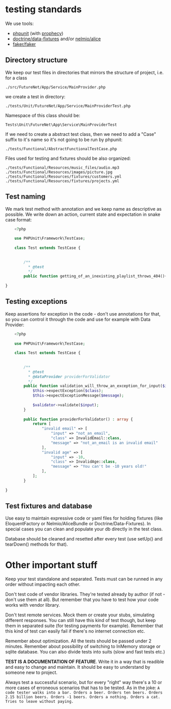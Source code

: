# testing standards

We use tools:

* [phpunit](http://phpunit.de) (with [prophecy](phpspec/prophecy))
* [doctrine/data-fixtures](https://github.com/doctrine/data-fixtures) and/or [nelmio/alice](https://github.com/nelmio/alice)
* [faker/faker](https://github.com/fzaninotto/Faker)

## Directory structure

We keep our test files in directories that mirrors the structure of project, i.e. for a class

```./src/FutureNet/App/Service/MainProvider.php```

we create a test in directory:

```./tests/Unit/FutureNet/App/Service/MainProviderTest.php```

Namespace of this class should be:

```Tests\Unit\FutureNet\App\Service\MainProviderTest```

If we need to create a abstract test class, then we need to add a "Case" suffix to it's name so
it's not going to be run by phpunit:

```./tests/Functional/AbstractFunctionalTestCase.php```

Files used for testing and fixtures should be also organized:

```
./tests/Functional/Resources/music_files/audio.mp3
./tests/Functional/Resources/images/picture.jpg
./tests/Functional/Resources/fixtures/customers.yml
./tests/Functional/Resources/fixtures/projects.yml
```

## Test naming

We mark test method with annotation and we keep name as descriptive as possible. We write down an action,
current state and expectation in snake case format:

```php
    <?php
    
    use PHPUnit\Framework\TestCase;
    
    class Test extends TestCase {
        
    
        /**
          * @test
          */
        public function getting_of_an_inexisting_playlist_throws_404(){}
        
}
```

## Testing exceptions

Keep assertions for exception in the code - don't use annotations for that, so you can control it through the code and use for example with Data Provider:


```php
    <?php
    
    use PHPUnit\Framework\TestCase;
    
    class Test extends TestCase {
        
    
        /**
          * @test
          * @dataProvider providerForValidator
          */
        public function validation_will_throw_an_exception_for_input($input, $class, $message){
            $this->expectException($class);
            $this->expectExceptionMessage($message);
            
            $validator->validate($input);
        }
        
        public function providerForValidator() : array {
            return [
                "invalid email" => [
                    "input" => "not_an_email",
                    "class" => InvalidEmail::class,
                    "message" => "not_an_email is an invalid email"    
                ],
                "invalid age" => [
                    "input" => -10,
                    "class" => InvalidAge::class,
                    "message" => "You can't be -10 years old!"    
                ],    
            ];
        }
        
}
```

## Test fixtures and database

Use easy to maintain expressive code or yaml files for holding fixtures (like EloquentFactory or Nelmio/AliceBundle or Doctrine/Data-Fixtures).
In special cases you can clean and populate your db directly in the test class.

Database should be cleaned and resetted after every test (use setUp() and tearDown() methods for that).

# Other important stuff

Keep your test standalone and separated. Tests must can be runned in any order without impacting each other. 

Don't test code of vendor libraries. They're tested already by author (if not - don't use them at all).
But remember that you have to test how your code works with vendor library.

Don't test remote services. Mock them or create your stubs, simulating different responses. You can still have this kind of test though,
but keep them in separated suite (for testing payments for example). Remember that this kind of test can easily fail if there's no
internet connection etc.

Remember about optimization. All the tests should be passed under 2 minutes. Remember about possibility of switching to InMemory 
storage or sqlite database. You can also divide tests into suits (slow and fast tests etc.)

**TEST IS A DOCUMENTATION OF FEATURE**. Write it in a way that is readible and easy to change and maintain. It should be easy
to understand by someone new to project.

Always test a successful scenario, but for every "right" way there's a 10 or more cases of erroneous scenarios that has to be tested.
As in the joke: `A code tester walks into a bar. Orders a beer. Orders ten beers. Orders 2.15 billion beers. Orders -1 beers. Orders a nothing. Orders a cat. Tries to leave without paying.`  
